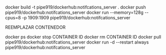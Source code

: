 docker build -t pipe919/dockerhub:notifcations_server .
docker push pipe919/dockerhub:notifcations_server
docker run --memory=128g --cpus=8 -p 1909:1909 pipe919/dockerhub:notifcations_server

REEMPLAZAR CONTENEDOR

docker ps
docker stop CONTAINER ID
docker rm CONTAINER ID
docker pull pipe919/dockerhub:notifcations_server
docker run -d --restart always pipe919/dockerhub:notifcations_server
